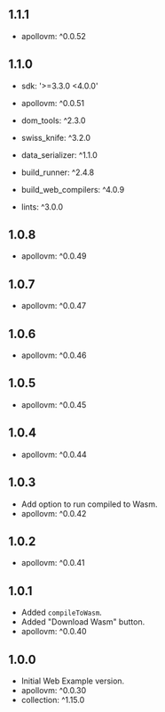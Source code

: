 ## 1.1.1

- apollovm: ^0.0.52

## 1.1.0

- sdk: '>=3.3.0 <4.0.0'

- apollovm: ^0.0.51
- dom_tools: ^2.3.0
- swiss_knife: ^3.2.0
- data_serializer: ^1.1.0

- build_runner: ^2.4.8
- build_web_compilers: ^4.0.9
- lints: ^3.0.0

## 1.0.8

- apollovm: ^0.0.49

## 1.0.7

- apollovm: ^0.0.47

## 1.0.6

- apollovm: ^0.0.46

## 1.0.5

- apollovm: ^0.0.45

## 1.0.4

- apollovm: ^0.0.44

## 1.0.3

- Add option to run compiled to Wasm.
- apollovm: ^0.0.42

## 1.0.2

- apollovm: ^0.0.41

## 1.0.1

- Added `compileToWasm`.
- Added "Download Wasm" button.
- apollovm: ^0.0.40

## 1.0.0

- Initial Web Example version.
- apollovm: ^0.0.30
- collection: ^1.15.0
